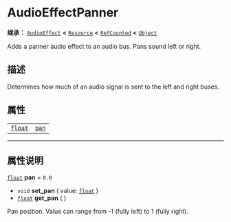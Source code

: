 <!-- ⚠ 请勿编辑本文件 ⚠ -->
<!-- 本文档使用脚本从 WeDot 引擎源码仓库生成。 -->
<!-- 生成脚本：https://github.com/WeDot-Engine/WeDot/tree/master/doc/tools/make_md.py； -->
<!-- 原文件：https://github.com/WeDot-Engine/WeDot/tree/master/doc/classes/AudioEffectPanner.xml。 -->

<div id="_class_audioeffectpanner"></div>

# AudioEffectPanner

**继承：** [`AudioEffect`](class_audioeffect.md) **<** [`Resource`](class_resource.md) **<** [`RefCounted`](class_refcounted.md) **<** [`Object`](class_object.md)

Adds a panner audio effect to an audio bus. Pans sound left or right.

## 描述

Determines how much of an audio signal is sent to the left and right buses.

## 属性

|||
|:-:|:--|
| [`float`](class_float.md) | [`pan`](class_audioeffectpanner.md#class_audioeffectpanner_property_pan) | ``0.0`` |

<!-- rst-class:: classref-section-separator -->

---

## 属性说明

<div id="_class_audioeffectpanner_property_pan"></div>

[`float`](class_float.md) **pan** = ``0.0`` <div id="class_audioeffectpanner_property_pan"></div>

- `void` **set_pan** ( value: [`float`](class_float.md) )
- [`float`](class_float.md) **get_pan** ( )

Pan position. Value can range from -1 (fully left) to 1 (fully right).

[^virtual]: 本方法通常需要用户覆盖才能生效。
[^const]: 本方法无副作用，不会修改该实例的任何成员变量。
[^vararg]: 本方法除了能接受在此处描述的参数外，还能够继续接受任意数量的参数。
[^constructor]: 本方法用于构造某个类型。
[^static]: 调用本方法无需实例，可直接使用类名进行调用。
[^operator]: 本方法描述的是使用本类型作为左操作数的有效运算符。
[^bitfield]: 这个值是由下列位标志构成位掩码的整数。
[^void]: 无返回值。
